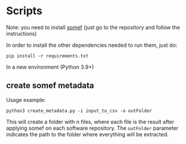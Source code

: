 # Scripts 

Note: you need to install [somef](https://github.com/KnowledgeCaptureAndDiscovery/somef/) (just go to the repository and follow the instructions)


In order to install the other dependencies needed to run them, just do:

```
pip install -r requirements.txt
```

In a new environment (Python 3.9+)

## create somef metadata

Usage example:

```
python3 create_metadata.py -i input_to_csv -o outFolder
```

This will create a folder with n files, where each file is the result after applying somef on each software repository. The `outFolder` parameter indicates the path to the folder where everything will be extracted.


